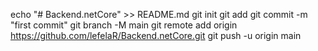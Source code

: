 echo "# Backend.netCore" >> README.md
git init
git add 
git commit -m "first commit"
git branch -M main
git remote add origin https://github.com/lefelaR/Backend.netCore.git
git push -u origin main
